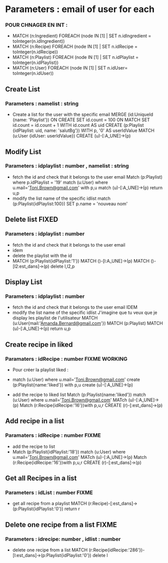 # Parameters : email of user for each
### POUR CHNAGER EN INT :
- MATCH (n:Ingredient) FOREACH (node IN [1] | SET n.idIngredient = toInteger(n.idIngredient))
- MATCH (n:Recipe) FOREACH (node IN [1] | SET n.idRecipe = toInteger(n.idRecipe))
- MATCH (n:Playlist) FOREACH (node IN [1] | SET n.idPlaylist = toInteger(n.idPlaylist))
- MATCH (n:User) FOREACH (node IN [1] | SET n.idUser= toInteger(n.idUser))
## Create List

### Parameters : namelist : string

-   Create a list for the user with the specific email
MERGE (id:UniqueId {name: 'Playlist'}) ON CREATE SET id.count = 100 ON MATCH SET id.count = id.count + 1
WITH id.count AS uid CREATE (p:Playlist {idPlaylist: uid, name: 'salutBg'})
WITH p, '0' AS userIdValue MATCH (u:User {idUser: userIdValue})
CREATE (u)-[:A_UNE]->(p)

## Modify List

### Parameters : idplaylist : number , namelist : string

-   fetch the id and check that it belongs to the user email
Match (p:Playlist) where p.idPlaylist = '19' match (u:User) where u.mail='Toni.Brown@gmail.com' with p,u match (u)-[:A_UNE]->(p) return u,p
-   modify the list name of the specific idlist
match (p:Playlist{idPlaylist:100}) SET p.name = 'nouveau nom'
## Delete list FIXED

### Parameters : idplaylist : number

-   fetch the id and check that it belongs to the user email
-   idem
-   delete the playlist with the id
-   MATCH (p:Playlist{idPlaylist:'1'}) MATCH ()-[l:A_UNE]->(p) MATCH ()-[l2:est_dans]->(p) delete l,l2,p

## Display List

### Parameters : idplaylist : number

-   fetch the id and check that it belongs to the user email
IDEM
-   modify the list name of the specific idlist J'imagine que tu veux que je display les playlist de l'utilisateur
MATCH (u:User{mail:'Amanda.Bernard@gmail.com'}) MATCH (p:Playlist) MATCH (u)-[:A_UNE]->(p) return u,p
## Create recipe in liked

### Paramaters : idRecipe : number FIXME WORKING
- Pour créer la playlist liked :
-  match (u:User) where u.mail='Toni.Brown@gmail.com' create (p:Playlist{name:'liked'}) with p,u create (u)-[:A_UNE]->(p) 

- add the recipe to liked list
  Match (p:Playlist{name:'liked'})  match (u:User) where u.mail='Toni.Brown@gmail.com' MATch (u)-[:A_UNE]->(p)   Match (r:Recipe{idRecipe:'16'})with p,u,r CREATE (r)-[:est_dans]->(p) 

## Add recipe in a list

### Paramaters : idRecipe : number FIXME

- add the recipe to list
- Match (p:Playlist{idPlaylist:'18'})  match (u:User) where u.mail='Toni.Brown@gmail.com' MATch (u)-[:A_UNE]->(p)   Match (r:Recipe{idRecipe:'16'})with p,u,r CREATE (r)-[:est_dans]->(p) 

## Get all Recipes in a list

### Parameters : idList : number FIXME

- get all recipe from a playlist
  MATCH (r:Recipe)-[:est_dans]->(p:Playlist{idPlaylist:'0'}) return r

## Delete one recipe from a list FIXME

### Parameters : idrecipe: number , idlist : number

- delete one recipe from a list
MATCH (r:Recipe{idRecipe:'286'})-[l:est_dans]->(p:Playlist{idPlaylist:'0'}) delete l
